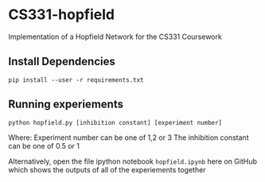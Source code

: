 # CS331-hopfield
Implementation of a Hopfield Network for the CS331 Coursework

## Install Dependencies
`pip install --user -r requirements.txt`

## Running experiements
`python hopfield.py [inhibition constant] [experiment number]`

Where:
Experiment number can be one of 1,2 or 3
The inhibition constant can be one of 0.5 or 1

Alternatively, open the file ipython notebook `hopfield.ipynb` here on GitHub which shows the outputs of all of the experiements together
